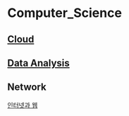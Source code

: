 # Computer_Science

## [Cloud](./Cloud/README.md)

## [Data Analysis](./DataAnalysis/README.md)

## Network
[인터넷과 웹](http://tcpschool.com/webbasic/works)
